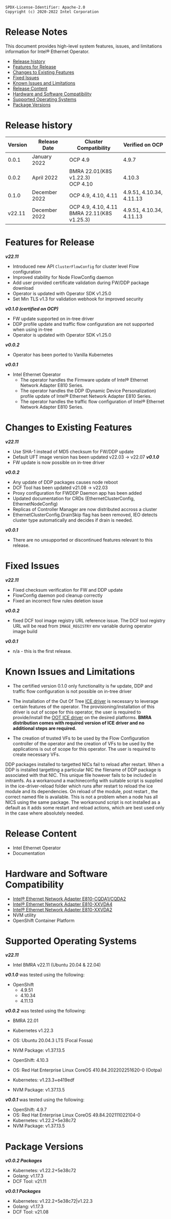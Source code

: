 ```text
SPDX-License-Identifier: Apache-2.0
Copyright (c) 2020-2022 Intel Corporation
```

<!-- omit in toc -->
# Release Notes

This document provides high-level system features, issues, and limitations information for Intel® Ethernet Operator.

- [Release history](#release-history)
- [Features for Release](#features-for-release)
- [Changes to Existing Features](#changes-to-existing-features)
- [Fixed Issues](#fixed-issues)
- [Known Issues and Limitations](#known-issues-and-limitations)
- [Release Content](#release-content)
- [Hardware and Software Compatibility](#hardware-and-software-compatibility)
- [Supported Operating Systems](#supported-operating-systems)
- [Package Versions](#package-versions)

# Release history

| Version   | Release Date   | Cluster Compatibility                          | Verified on OCP          |
| --------- | ---------------| -----------------------------------------------| -------------------------|
| 0.0.1     | January 2022   | OCP 4.9                                        | 4.9.7                    |
| 0.0.2     | April 2022     | BMRA 22.01(K8S v1.22.3)<br>OCP 4.10            |  4.10.3                  |
| 0.1.0     | December 2022  | OCP 4.9, 4.10, 4.11                            | 4.9.51, 4.10.34,  4.11.13|
| v22.11    | December 2022  | OCP 4.9, 4.10, 4.11<br>BMRA 22.11(K8S v1.25.3) | 4.9.51, 4.10.34,  4.11.13|


# Features for Release

***v22.11***
- Introduced new API `ClusterFlowConfig` for cluster level Flow configuration
- Improved stability for Node FlowConfig daemon
- Add user provided certificate validation during FW/DDP package download
- Operator is updated with Operator SDK v1.25.0
- Set Min TLS v1.3 for validation webhook for improved security


***v0.1.0 (certified on OCP)***
- FW update supported on in-tree driver
- DDP profile update and traffic flow configuration are not supported when using in-tree
- Operator is updated with Operator SDK v1.25.0

***v0.0.2***

- Operator has been ported to Vanilla Kubernetes

***v0.0.1***

- Intel Ethernet Operator
  - The operator handles the Firmware update of Intel® Ethernet Network Adapter E810 Series.
  - The operator handles the DDP (Dynamic Device Personalization) profile update of Intel® Ethernet Network Adapter E810 Series.
  - The operator handles the traffic flow configuration of Intel® Ethernet Network Adapter E810 Series.

# Changes to Existing Features

***v22.11***
- Use SHA-1 instead of MD5 checksum for FW/DDP update
- Default UFT image version has been updated v22.03 -> v22.07
***v0.1.0***
- FW update is now possible on in-tree driver

***v0.0.2***

- Any update of DDP packages causes node reboot
- DCF Tool has been updated v21.08 -> v22.03
- Proxy configuration for FWDDP Daemon app has been added
- Updated documentation for CRDs (EthernetClusterConfig, EthernetNodeConfig) 
- Replicas of Controller Manager are now distributed accross a cluster
- EthernetClusterConfig.DrainSkip flag has been removed, IEO detects cluster type automatically and decides if drain is needed.

***v0.0.1***

- There are no unsupported or discontinued features relevant to this release.

# Fixed Issues

***v22.11***
- Fixed checksum verification for FW and DDP update
- FlowConfig daemon pod cleanup correctly
- Fixed an incorrect flow rules deletion issue

***v0.0.2***
- fixed DCF tool image registry URL reference issue. The DCF tool registry URL will be read from `IMAGE_REGISTRY` env variable during operator image build

***v0.0.1***

- n/a - this is the first release.

# Known Issues and Limitations

- The certified version 0.1.0 only functionality is fw update, DDP and traffic flow configuration is not possible on in-tree driver
 
- The installation of the Out Of Tree [ICE driver](https://www.intel.com/content/www/us/en/download/19630/29746/) is necessary to leverage certain features of the operator. The provisioning/installation of this driver is out of scope for this operator, the user is required to provide/install the [OOT ICE driver](https://www.intel.com/content/www/us/en/download/19630/29746/intel-network-adapter-driver-for-e810-series-devices-under-linux.html) on the desired platforms. **BMRA distribution comes with required version of ICE driver and no additional steps are required.**
 
- The creation of trusted VFs to be used by the Flow Configuration controller of the operator and the creation of VFs to be used by the applications is out of scope for this operator. The user is required to create necessary VFs.


DDP packages installed to targetted NICs fail to reload after restart. 
When a DDP is installed targetting a particular NIC the filename of DDP package is associated with that NIC. This unique file however fails to be included in initramfs. As a workaround a machineconfig with suitable script is supplied in the ice-driver-reload folder which runs after restart to reload the ice module and its dependencies.  On reload of the module, post restart , the correct named file is available. This is not a problem   when a node has all NICS using the same package.  The workaround script is not installed as a default as it adds some restart and reload actions, which are best used only in the case where absolutely needed. 


# Release Content

- Intel Ethernet Operator
- Documentation

# Hardware and Software Compatibility

- [Intel® Ethernet Network Adapter E810-CQDA1/CQDA2](https://cdrdv2.intel.com/v1/dl/getContent/641676?explicitVersion=true)
- [Intel® Ethernet Network Adapter E810-XXVDA4](https://cdrdv2.intel.com/v1/dl/getContent/641676?explicitVersion=true)
- [Intel® Ethernet Network Adapter E810-XXVDA2](https://cdrdv2.intel.com/v1/dl/getContent/641674?explicitVersion=true)
- NVM utility
- OpenShift Container Platform

# Supported Operating Systems

***v22.11***
- Intel BMRA v22.11 (Ubuntu 20.04 & 22.04)

***v0.1.0*** was tested using the following:
  - OpenShift
    - 4.9.51
    - 4.10.34
    - 4.11.13

***v0.0.2*** was tested using the following:

- BMRA 22.01 
- Kubernetes v1.22.3
- OS: Ubuntu 20.04.3 LTS (Focal Fossa)
- NVM Package:  v1.37.13.5

- OpenShift: 4.10.3
- OS: Red Hat Enterprise Linux CoreOS 410.84.202202251620-0 (Ootpa)
- Kubernetes:  v1.23.3+e419edf
- NVM Package:  v1.37.13.5

***v0.0.1*** was tested using the following:

- OpenShift: 4.9.7
- OS: Red Hat Enterprise Linux CoreOS 49.84.202111022104-0
- Kubernetes:  v1.22.2+5e38c72
- NVM Package:  v1.37.13.5

# Package Versions

***v0.0.2 Packages***
- Kubernetes: v1.22.2+5e38c72
- Golang: v1.17.3
- DCF Tool: v21.11

***v0.0.1 Packages***
- Kubernetes:  v1.22.2+5e38c72|v1.22.3
- Golang: v1.17.3
- DCF Tool: v21.08
